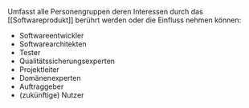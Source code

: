 Umfasst alle Personengruppen deren Interessen durch das [[Softwareprodukt]] berührt werden oder die Einfluss nehmen können:
- Softwareentwickler
- Softwarearchitekten
- Tester
- Qualitätssicherungsexperten
- Projektleiter
- Domänenexperten
- Auftraggeber
- (zukünftige) Nutzer